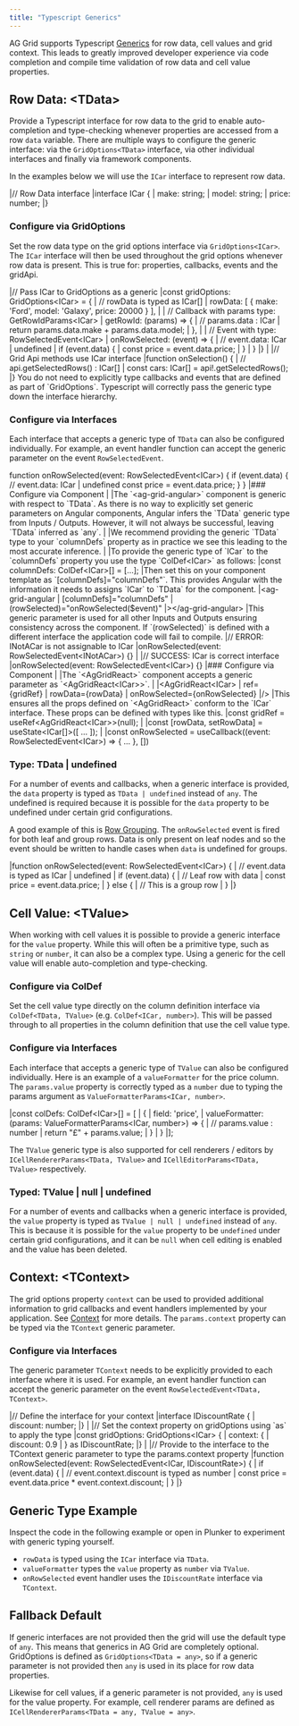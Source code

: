 ```yaml
---
title: "Typescript Generics"
---
```


AG Grid supports Typescript [Generics](https://www.typescriptlang.org/docs/handbook/2/generics.html) for row data, cell values and grid context. This leads to greatly improved developer experience via code completion and compile time validation of row data and cell value properties.

## Row Data: \<TData\>

Provide a Typescript interface for row data to the grid to enable auto-completion and type-checking whenever properties are accessed from a row `data` variable. There are multiple ways to configure the generic interface: via the `GridOptions<TData>` interface, via other individual interfaces and finally via framework components.

In the examples below we will use the `ICar` interface to represent row data.

<snippet transform={false} langauge="ts"> 
|// Row Data interface
|interface ICar {
|    make: string;
|    model: string;
|    price: number;
|}
</snippet>

### Configure via GridOptions

Set the row data type on the grid options interface via `GridOptions<ICar>`. The `ICar` interface will then be used throughout the grid options whenever row data is present. This is true for: properties, callbacks, events and the gridApi.

<snippet transform={false} langauge="ts"> 
|// Pass ICar to GridOptions as a generic
|const gridOptions: GridOptions&lt;ICar> = {
|    // rowData is typed as ICar[]
|    rowData: [ { make: 'Ford', model: 'Galaxy', price: 20000 } ],
|
|    // Callback with params type: GetRowIdParams&lt;ICar>
|    getRowId: (params) => {
|        // params.data : ICar
|        return params.data.make + params.data.model;
|    },
|
|    // Event with type: RowSelectedEvent&lt;ICar>
|    onRowSelected: (event) => {
|        // event.data: ICar | undefined
|        if (event.data) {
|            const price = event.data.price;
|        }
|    }
|}
|
|// Grid Api methods use ICar interface
|function onSelection() {
|  // api.getSelectedRows() : ICar[]
|  const cars: ICar[] = api!.getSelectedRows();  
|}
</snippet>

<note>
You do not need to explicitly type callbacks and events that are defined as part of `GridOptions`. Typescript will correctly pass the generic type down the interface hierarchy.
</note>

### Configure via Interfaces

Each interface that accepts a generic type of `TData` can also be configured individually. For example, an event handler function can accept the generic parameter on the event `RowSelectedEvent`.

<snippet transform={false} language="ts">
function onRowSelected(event: RowSelectedEvent&lt;ICar>) {
    if (event.data) {
        // event.data: ICar | undefined
        const price = event.data.price;
    }
}
</snippet>

<framework-specific-section frameworks="angular">
|### Configure via Component
|
|The `&lt;ag-grid-angular>` component is generic with respect to `TData`. As there is no way to explicitly set generic parameters on Angular components, Angular infers the `TData` generic type from Inputs / Outputs. However, it will not always be successful, leaving `TData` inferred as `any`. 
|
|We recommend providing the generic `TData` type to  your `columnDefs` property as in practice we see this leading to the most accurate inference.
|
|To provide the generic type of `ICar` to the `columnDefs` property you use the type `ColDef&lt;ICar>` as follows:
</framework-specific-section>

<framework-specific-section frameworks="angular">
<snippet transform={false} language="ts">
|const columnDefs: ColDef&lt;ICar>[] = [...];
</snippet>
</framework-specific-section>

<framework-specific-section frameworks="angular">
|Then set this on your component template as `[columnDefs]="columnDefs"`. This provides Angular with the information it needs to assigns `ICar` to `TData` for the component.
</framework-specific-section>

<framework-specific-section frameworks="angular">
<snippet transform={false} language="html">
|&lt;ag-grid-angular 
|    [columnDefs]="columnDefs"    
|    (rowSelected)="onRowSelected($event)"
|>&lt;/ag-grid-angular>
</snippet>
</framework-specific-section>

<framework-specific-section frameworks="angular">
|This generic parameter is used for all other Inputs and Outputs ensuring consistency across the component. If `(rowSelected)` is defined with a different interface the application code will fail to compile.
</framework-specific-section>

<framework-specific-section frameworks="angular">
<snippet transform={false} language="ts">
|// ERROR: INotACar is not assignable to ICar
|onRowSelected(event: RowSelectedEvent&lt;INotACar>) {}
|
|// SUCCESS: ICar is correct interface
|onRowSelected(event: RowSelectedEvent&lt;ICar>) {}
</snippet>
</framework-specific-section>

<framework-specific-section frameworks="react">
|### Configure via Component
|
|The `&lt;AgGridReact>` component accepts a generic parameter as `&lt;AgGridReact&lt;ICar>>`.
|
</framework-specific-section>

<framework-specific-section frameworks="react">
<snippet transform={false} language="jsx">
|&lt;AgGridReact&lt;ICar>
|    ref={gridRef}
|    rowData={rowData}
|    onRowSelected={onRowSelected}
|/>
</snippet>
</framework-specific-section>

<framework-specific-section frameworks="react">
|This ensures all the props defined on `&lt;AgGridReact>` conform to the `ICar` interface. These props can be defined with types like this.
</framework-specific-section>

<framework-specific-section frameworks="react">
<snippet transform={false} language="ts">
|const gridRef = useRef&lt;AgGridReact&lt;ICar>>(null);
|
|const [rowData, setRowData] = useState&lt;ICar[]>([ ... ]);
|
|const onRowSelected = useCallback((event: RowSelectedEvent&lt;ICar>) => { ... }, [])
</snippet>
</framework-specific-section>

### Type: TData | undefined

For a number of events and callbacks, when a generic interface is provided, the `data` property is typed as `TData | undefined` instead of `any`. The undefined is required because it is possible for the `data` property to be undefined under certain grid configurations. 

A good example of this is [Row Grouping](/grouping). The `onRowSelected` event is fired for both leaf and group rows. Data is only present on leaf nodes and so the event should be written to handle cases when `data` is undefined for groups.

<snippet transform={false} langauge="ts">
|function onRowSelected(event: RowSelectedEvent&lt;ICar>) {
|    // event.data is typed as ICar | undefined
|    if (event.data) {
|        // Leaf row with data
|        const price = event.data.price;
|    } else {
|        // This is a group row
|    }
|}
</snippet>

## Cell Value: \<TValue\>

When working with cell values it is possible to provide a generic interface for the `value` property. While this will often be a primitive type, such as `string` or `number`, it can also be a complex type. Using a generic for the cell value will enable auto-completion and type-checking.

### Configure via ColDef

Set the cell value type directly on the column definition interface via `ColDef<TData, TValue>` (e.g. `ColDef<ICar, number>`). This will be passed through to all properties in the column definition that use the cell value type.

### Configure via Interfaces

Each interface that accepts a generic type of `TValue` can also be configured individually. Here is an example of a `valueFormatter` for the price column. The `params.value` property is correctly typed as a `number` due to typing the params argument as `ValueFormatterParams<ICar, number>`.

<snippet transform={false} langauge="ts">
|const colDefs: ColDef&lt;ICar>[] = [
|     {
|        field: 'price',
|        valueFormatter: (params: ValueFormatterParams&lt;ICar, number>) => {
|            // params.value : number
|            return "£" + params.value;
|        }
|    }
|];
</snippet>

The `TValue` generic type is also supported for cell renderers / editors by `ICellRendererParams<TData, TValue>` and `ICellEditorParams<TData, TValue>` respectively.

### Typed: TValue | null | undefined

For a number of events and callbacks when a generic interface is provided, the `value` property is typed as `TValue | null | undefined` instead of `any`. This is because it is possible for the `value` property to be `undefined` under certain grid configurations, and it can be `null` when cell editing is enabled and the value has been deleted.

## Context: \<TContext\>

The grid options property `context` can be used to provided additional information to grid callbacks and event handlers implemented by your application. See [Context](/context) for more details. The `params.context` property can be typed via the `TContext` generic parameter.

### Configure via Interfaces

The generic parameter `TContext` needs to be explicitly provided to each interface where it is used.  For example, an event handler function can accept the generic parameter on the event `RowSelectedEvent<TData, TContext>`. 

<snippet transform={false} langauge="ts">
|// Define the interface for your context
|interface IDiscountRate {
|    discount: number;
|}
|
|// Set the context property on gridOptions using `as` to apply the type
|const gridOptions: GridOptions&lt;ICar> {
|    context: {
|        discount: 0.9
|    } as IDiscountRate;
|}
|
|// Provide to the interface to the TContext generic parameter to type the params.context property
|function onRowSelected(event: RowSelectedEvent&lt;ICar, IDiscountRate>) {
|    if (event.data) {
|        // event.context.discount is typed as number
|        const price = event.data.price * event.context.discount;
|    }
|}
</snippet>


## Generic Type Example

Inspect the code in the following example or open in Plunker to experiment with generic typing yourself.

- `rowData` is typed using the `ICar` interface via `TData`.
- `valueFormatter` types the `value` property as `number` via `TValue`.
- `onRowSelected` event handler uses the `IDiscountRate` interface via `TContext`.

<grid-example title='Generic Types' name='generic' type='generated' options='{ "exampleHeight": 500 }'></grid-example>

## Fallback Default

If generic interfaces are not provided then the grid will use the default type of `any`. This means that generics in AG Grid are completely optional. GridOptions is defined as `GridOptions<TData = any>`, so if a generic parameter is not provided then `any` is used in its place for row data properties. 

Likewise for cell values, if a generic parameter is not provided, `any` is used for the value property. For example, cell renderer params are defined as `ICellRendererParams<TData = any, TValue = any>`.

